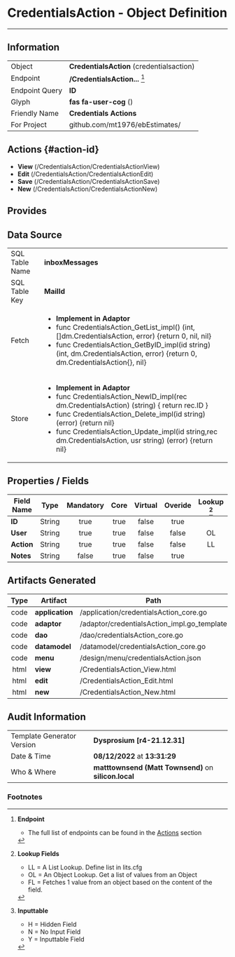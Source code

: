 # **CredentialsAction** - Object Definition
---
##  Information
|   |   |
|---|---|
|Object         |**CredentialsAction** (credentialsaction) |
|Endpoint 	    |**/CredentialsAction...** [^1]|
|Endpoint Query |**ID**|
Glyph|**fas fa-user-cog** ()
Friendly Name|**Credentials Actions**|
|For Project    |github.com/mt1976/ebEstimates/|

##  Actions {#action-id}

* **View** (/CredentialsAction/CredentialsActionView)
* **Edit** (/CredentialsAction/CredentialsActionEdit)
* **Save** (/CredentialsAction/CredentialsActionSave)
* **New** (/CredentialsAction/CredentialsActionNew)








##  Provides







##  Data Source 
|   |   |
|---|---|
SQL Table Name       | **inboxMessages**
SQL Table Key | **MailId**
Fetch|<ul><li>**Implement in Adaptor**</li><li> func CredentialsAction_GetList_impl() (int, []dm.CredentialsAction, error) {return 0, nil, nil}</li><li>func CredentialsAction_GetByID_impl(id string) (int, dm.CredentialsAction, error) {return 0, dm.CredentialsAction{}, nil}</li></ul>
Store|<ul><li>**Implement in Adaptor**</li><li>func CredentialsAction_NewID_impl(rec dm.CredentialsAction) (string) { return rec.ID } </li><li>func CredentialsAction_Delete_impl(id string) (error) {return nil}</li><li>func CredentialsAction_Update_impl(id string,rec dm.CredentialsAction, usr string) (error) {return nil}</li></ul>

##  Properties / Fields
| Field Name| Type | Mandatory | Core | Virtual | Overide | Lookup [^2]| Lookup Object      | Lookup Field Source         | Lookup Return Value                | Inputable [^3]|DB Column|Default Value| No Change | Callout | Internal | Display | Mask |
| -- | --  | :--: | :--: | :--: |:--: |:--: |:--: |-- |-- |:--: |-- | --| :--: | :--: | :--: | -- | -- |
|**ID**|String|true|true|false|true|||||NH|ID||false|false|false|text||
|**User**|String|true|true|false|false|OL|Credentials|Credentials_Username|Credentials_Id|Y|User||false|false|false|text||
|**Action**|String|true|true|false|false|LL|credentialStates|||Y|Action||false|false|false|text|true|
|**Notes**|String|false|true|false|true|||||Y|Notes||false|false|false|textarea||


##  Artifacts Generated
| Type | Artifact | Path|
| :--: | -- | -- |
| code | **application** | /application/credentialsAction_core.go |
| code | **adaptor** | /adaptor/credentialsAction_impl.go_template |
| code | **dao** | /dao/credentialsAction_core.go |
| code | **datamodel** | /datamodel/credentialsAction_core.go |
| code | **menu** | /design/menu/credentialsAction.json |
| html | **view** | /CredentialsAction_View.html |
| html | **edit** | /CredentialsAction_Edit.html |
| html | **new** | /CredentialsAction_New.html |


## Audit Information
|   |   |
|---|---|
Template Generator Version   | **Dysprosium [r4-21.12.31]**
Date & Time		     | **08/12/2022** at **13:31:29**
Who & Where		     | **matttownsend (Matt Townsend)** on **silicon.local**

### Footnotes
[^1]: **Endpoint**
    * The full list of endpoints can be found in the [Actions](#action-id) section
[^2]: **Lookup Fields**
    * LL = A List Lookup. Define list in lits.cfg
    * OL = An Object Lookup. Get a list of values from an Object
    * FL = Fetches 1 value from an object based on the content of the field. 
[^3]: **Inputtable**   
    * H = Hidden Field
    * N = No Input Field
    * Y = Inputtable Field